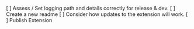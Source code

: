 [ ] Assess / Set logging path and details correctly for release & dev.
[ ] Create a new readme
[ ] Consider how updates to the extension will work.
[ ] Publish Extension
